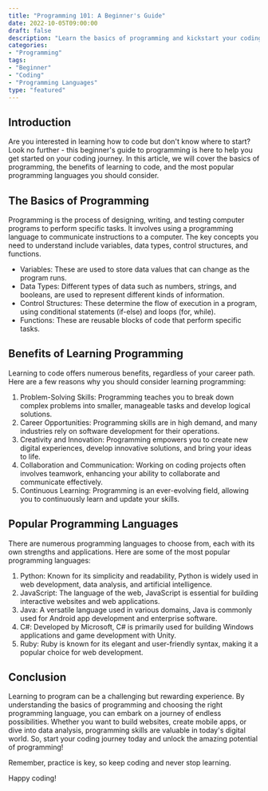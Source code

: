 ```yaml
---
title: "Programming 101: A Beginner's Guide"
date: 2022-10-05T09:00:00
draft: false
description: "Learn the basics of programming and kickstart your coding journey."
categories:
- "Programming"
tags:
- "Beginner"
- "Coding"
- "Programming Languages"
type: "featured"
---
```


## Introduction

Are you interested in learning how to code but don't know where to start? Look no further - this beginner's guide to programming is here to help you get started on your coding journey. In this article, we will cover the basics of programming, the benefits of learning to code, and the most popular programming languages you should consider.

## The Basics of Programming

Programming is the process of designing, writing, and testing computer programs to perform specific tasks. It involves using a programming language to communicate instructions to a computer. The key concepts you need to understand include variables, data types, control structures, and functions.

- Variables: These are used to store data values that can change as the program runs.
- Data Types: Different types of data such as numbers, strings, and booleans, are used to represent different kinds of information.
- Control Structures: These determine the flow of execution in a program, using conditional statements (if-else) and loops (for, while).
- Functions: These are reusable blocks of code that perform specific tasks.

## Benefits of Learning Programming

Learning to code offers numerous benefits, regardless of your career path. Here are a few reasons why you should consider learning programming:

1. Problem-Solving Skills: Programming teaches you to break down complex problems into smaller, manageable tasks and develop logical solutions.
2. Career Opportunities: Programming skills are in high demand, and many industries rely on software development for their operations.
3. Creativity and Innovation: Programming empowers you to create new digital experiences, develop innovative solutions, and bring your ideas to life.
4. Collaboration and Communication: Working on coding projects often involves teamwork, enhancing your ability to collaborate and communicate effectively.
5. Continuous Learning: Programming is an ever-evolving field, allowing you to continuously learn and update your skills.

## Popular Programming Languages

There are numerous programming languages to choose from, each with its own strengths and applications. Here are some of the most popular programming languages:

1. Python: Known for its simplicity and readability, Python is widely used in web development, data analysis, and artificial intelligence.
2. JavaScript: The language of the web, JavaScript is essential for building interactive websites and web applications.
3. Java: A versatile language used in various domains, Java is commonly used for Android app development and enterprise software.
4. C#: Developed by Microsoft, C# is primarily used for building Windows applications and game development with Unity.
5. Ruby: Ruby is known for its elegant and user-friendly syntax, making it a popular choice for web development.

## Conclusion

Learning to program can be a challenging but rewarding experience. By understanding the basics of programming and choosing the right programming language, you can embark on a journey of endless possibilities. Whether you want to build websites, create mobile apps, or dive into data analysis, programming skills are valuable in today's digital world. So, start your coding journey today and unlock the amazing potential of programming!

Remember, practice is key, so keep coding and never stop learning.

Happy coding!
